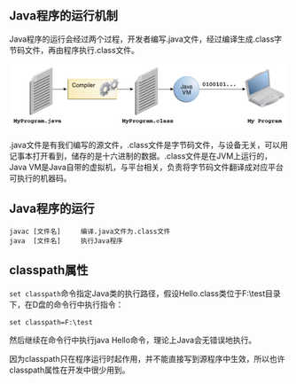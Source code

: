 ## Java程序的运行机制

Java程序的运行会经过两个过程，开发者编写.java文件，经过编译生成.class字节码文件，再由程序执行.class文件。

![getStart.png](images/getStart.png)

.java文件是有我们编写的源文件，.class文件是字节码文件，与设备无关，可以用记事本打开看到，储存的是十六进制的数据。.class文件是在JVM上运行的，Java VM是Java自带的虚拟机，与平台相关，负责将字节码文件翻译成对应平台可执行的机器码。

## Java程序的运行

```
javac [文件名]     编译.java文件为.class文件
java  [文件名]     执行Java程序
```

## classpath属性

`set classpath`命令指定Java类的执行路径，假设Hello.class类位于F:\test目录下，在D盘的命令行中执行指令：

```
set classpath=F:\test
```

然后继续在命令行中执行java Hello命令，理论上Java会无错误地执行。

因为classpath只在程序运行时起作用，并不能直接写到源程序中生效，所以也许classpath属性在开发中很少用到。